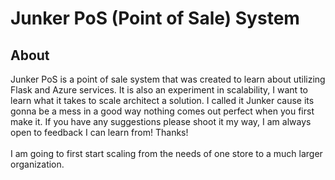 # Junker PoS (Point of Sale) System

## About
Junker PoS is a point of sale system that was created to learn about utilizing Flask and Azure services.
It is also an experiment in scalability, I want to learn what it takes to scale architect a solution. I called it Junker cause its gonna be a mess in a good way nothing comes out perfect when you first make it. If you have any suggestions please shoot it my way, I am always open to feedback I can learn from! Thanks!
<br/><br/>
I am going to first start scaling from the needs of one store to a much larger organization.
